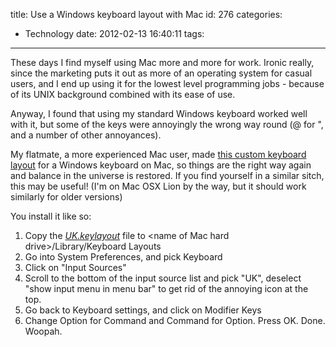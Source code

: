 title: Use a Windows keyboard layout with Mac
id: 276
categories:
  - Technology
date: 2012-02-13 16:40:11
tags:
---

These days I find myself using Mac more and more for work. Ironic really, since the marketing puts it out as more of an operating system for casual users, and I end up using it for the lowest level programming jobs - because of its UNIX background combined with its ease of use.

Anyway, I found that using my standard Windows keyboard worked well with it, but some of the keys were annoyingly the wrong way round (@ for ", and a number of other annoyances).

My flatmate, a more experienced Mac user, made [this custom keyboard layout](http://jh47.com/files/UK.keylayout "Windows keyboard layout for Mac") for a Windows keyboard on Mac, so things are the right way again and balance in the universe is restored. If you find yourself in a similar sitch, this may be useful! (I'm on Mac OSX Lion by the way, but it should work similarly for older versions)

You install it like so:

1.  Copy the _[UK.keylayout](http://jh47.com/files/UK.keylayout)_ file to &lt;name of Mac hard drive&gt;/Library/Keyboard Layouts
2.  Go into System Preferences, and pick Keyboard
3.  Click on "Input Sources"
4.  Scroll to the bottom of the input source list and pick "UK", deselect "show input menu in menu bar" to get rid of the annoying icon at the top.
5.  Go back to Keyboard settings, and click on Modifier Keys
6.  Change Option for Command and Command for Option. Press OK.
Done. Woopah.
